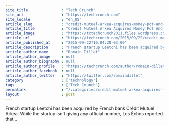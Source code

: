 ```yaml
---
site_title               : "Tech Crunch"
site_url                 : "https://techcrunch.com"
site_locale              : "en_US"
article_slug             : "credit-mutuel-arkea-acquires-money-pot-and-payment-service-leetchi"
article_title            : "Crédit Mutuel Arkéa Acquires Money Pot And Payment Service Leetchi"
article_image            : "https://tctechcrunch2011.files.wordpress.com/2015/07/shutterstock_276081344.png?w=764&h=400&crop=1"
article_url              : "https://techcrunch.com/2015/09/22/credit-mutuel-arkea-acquires-money-pot-and-payment-service-leetchi/"
article_published_at     : "2015-09-22T16:04:20-03:00"
article_description      : "French startup Leetchi has been acquired by French bank Crédit Mutuel Arkéa. While the startup isn't giving any official number, Les Échos reported that..."
article_author_name      : "Romain Dillet"
article_author_image     : null
article_author_biography : null
article_author_profile   : "https://techcrunch.com/author/romain-dillet/"
article_author_facebook  : null
article_author_twitter   : "https://twitter.com/romaindillet"
category                 : ['technology']
tags                     : ['Tech Crunch']
permalink                : "/:categories/credit-mutuel-arkea-acquires-money-pot-and-payment-service-leetchi/"
layout                   : post
---
```


French startup Leetchi has been acquired by French bank Crédit Mutuel Arkéa. While the startup isn't giving any official number, Les Échos reported that...
